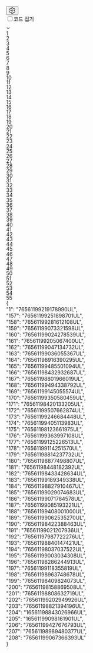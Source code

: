 <html><head><meta http-equiv="Content-Security-Policy" content="default-src 'none'; require-trusted-types-for 'script'"><meta name="viewport" content="width=device-width, minimum-scale=0.1"><meta name="color-scheme" content="light dark"></head><body data-code-mirror="읽기 전용 코드 편집기입니다." data-duplicate-keys="JSON 개체에서 중복 키가 검색됨"><div hidden="true">{"1":"76561199219178990UL","157":"76561199251898701UL","158":"76561199281612108UL","159":"76561199073321598UL","160":"76561199024278539UL","161":"76561199205067400UL","162":"76561199047134732UL","163":"76561199036055367UL","164":"76561198916390295UL","165":"76561199485501094UL","166":"76561198432932687UL","167":"76561198801966019UL","168":"76561199494338792UL","169":"76561199145055574UL","170":"76561199350580459UL","171":"76561198420133205UL","172":"76561199507662874UL","173":"76561199246684448UL","174":"76561199405113983UL","175":"76561198123661975UL","176":"76561199363997108UL","177":"76561199125226513UL","178":"76561199114251570UL","179":"76561198814237732UL","180":"76561198877498807UL","181":"76561198448182392UL","182":"76561198433428634UL","183":"76561199189349338UL","184":"76561198827910467UL","185":"76561199029074683UL","186":"76561199071784578UL","187":"76561199085193221UL","188":"76561199408001000UL","189":"76561199062535270UL","190":"76561198422388463UL","191":"76561199021207936UL","192":"76561197987722276UL","193":"76561198840147421UL","194":"76561198037037522UL","195":"76561199003034308UL","196":"76561198286244913UL","197":"76561199118355819UL","198":"76561198963748678UL","199":"76561198409824073UL","200":"76561198158869508UL","201":"76561198808632719UL","202":"76561199202949926UL","203":"76561198821394196UL","204":"16561198843026966UL","205":"16561199098161901UL","206":"76561199427676793UL","207":"76561198989480377UL","208":"76561199067366393UL"}</div><button id="settings_button" tabindex="0" role="button"><svg id="gear_icon" width="17" height="18" viewBox="0 0 17 18" fill="none"><path id="gear_icon_path_d" d="M0.410747 6.38266C0.780038 5.24053 1.38839 4.19213 2.19109 3.30364C2.32683 3.15339 2.53978 3.09984 2.73044 3.16802L4.64873 3.85392C5.1688 4.03977 5.74107 3.76883 5.92692 3.24875C5.9452 3.19762 5.95927 3.14507 5.969 3.09173L6.33446 1.08573C6.3708 0.886273 6.52398 0.728505 6.72227 0.686297C7.30246 0.562802 7.89734 0.5 8.50001 0.5C9.10232 0.5 9.69684 0.562725 10.2767 0.686072C10.4749 0.728241 10.6281 0.88591 10.6645 1.08529L11.031 3.09165C11.1301 3.63497 11.6509 3.9951 12.1942 3.89601C12.2476 3.88627 12.3002 3.87219 12.3512 3.85395L14.2696 3.16802C14.4602 3.09984 14.6732 3.15339 14.8089 3.30364C15.6116 4.19213 16.22 5.24053 16.5893 6.38266C16.6516 6.57534 16.5915 6.78658 16.4371 6.91764L14.8823 8.23773C14.4613 8.5952 14.4098 9.22627 14.7673 9.64726C14.8024 9.68865 14.8409 9.72712 14.8823 9.76225L16.4371 11.0824C16.5915 11.2134 16.6516 11.4247 16.5893 11.6173C16.22 12.7595 15.6116 13.8079 14.8089 14.6964C14.6732 14.8466 14.4602 14.9002 14.2696 14.832L12.3513 14.1461C11.8312 13.9602 11.259 14.2312 11.0731 14.7512C11.0548 14.8024 11.0408 14.8549 11.031 14.9085L10.6645 16.9147C10.6281 17.1141 10.4749 17.2718 10.2767 17.3139C9.69684 17.4373 9.10232 17.5 8.50001 17.5C7.89734 17.5 7.30246 17.4372 6.72227 17.3137C6.52398 17.2715 6.3708 17.1137 6.33446 16.9143L5.96902 14.9084C5.86993 14.365 5.34916 14.0049 4.80583 14.104C4.75241 14.1137 4.69987 14.1278 4.64881 14.1461L2.73044 14.832C2.53978 14.9002 2.32683 14.8466 2.19109 14.6964C1.38839 13.8079 0.780038 12.7595 0.410747 11.6173C0.348447 11.4247 0.408519 11.2134 0.56289 11.0824L2.11773 9.76227C2.53872 9.4048 2.59021 8.77373 2.23274 8.35274C2.19759 8.31135 2.15913 8.27288 2.11775 8.23775L0.56289 6.91764C0.408519 6.78658 0.348447 6.57534 0.410747 6.38266ZM1.4713 6.37709L2.76499 7.47546C2.84778 7.54576 2.92471 7.62269 2.99501 7.70548C3.70995 8.54746 3.60697 9.8096 2.76497 10.5246L1.4713 11.6229C1.76335 12.4051 2.1848 13.1322 2.71623 13.7751L4.31221 13.2044C4.41449 13.1679 4.51958 13.1397 4.62643 13.1202C5.71307 12.922 6.75462 13.6423 6.95281 14.729L7.25678 16.3975C7.66465 16.4655 8.08 16.5 8.50001 16.5C8.91974 16.5 9.33482 16.4656 9.74243 16.3976L10.0472 14.7289C10.0667 14.6221 10.0949 14.517 10.1314 14.4147C10.5031 13.3746 11.6477 12.8327 12.6879 13.2044L14.2838 13.7751C14.8152 13.1322 15.2367 12.4051 15.5287 11.6229L14.235 10.5245C14.1522 10.4542 14.0753 10.3773 14.005 10.2945C13.2901 9.45254 13.3931 8.1904 14.2351 7.47544L15.5287 6.37709C15.2367 5.59486 14.8152 4.86783 14.2838 4.22494L12.6878 4.79559C12.5855 4.83214 12.4804 4.8603 12.3736 4.87979C11.287 5.07796 10.2454 4.3577 10.0473 3.27119L9.74243 1.60235C9.33482 1.53443 8.91974 1.5 8.50001 1.5C8.08 1.5 7.66465 1.53448 7.25678 1.60249L6.95279 3.27105C6.93331 3.37791 6.90515 3.48299 6.8686 3.58527C6.49689 4.62542 5.35236 5.1673 4.31213 4.79556L2.71623 4.22494C2.1848 4.86783 1.76335 5.59486 1.4713 6.37709ZM6.00001 9C6.00001 7.61929 7.1193 6.5 8.50001 6.5C9.88072 6.5 11 7.61929 11 9C11 10.3807 9.88072 11.5 8.50001 11.5C7.1193 11.5 6.00001 10.3807 6.00001 9ZM7.00001 9C7.00001 9.82843 7.67159 10.5 8.50001 10.5C9.32844 10.5 10 9.82843 10 9C10 8.17157 9.32844 7.5 8.50001 7.5C7.67159 7.5 7.00001 8.17157 7.00001 9Z" fill="currentColor"></path></svg></button><div aria-label="코드 접기" id="code_folding" style="display: flex;"><input type="checkbox" id="code_folding_checkbox" tabindex="0"><span>코드 접기</span></div><div class="cm-editor ͼ1 ͼ3 ͼ4 ͼ6 ͼ5"><div aria-live="polite" style="position: fixed; top: -10000px;"></div><div tabindex="-1" class="cm-scroller"><div class="cm-gutters" aria-hidden="true" style="min-height: 733.312px; position: sticky;"><div class="cm-gutter cm-foldGutter"><div class="cm-gutterElement" style="height: 0px; visibility: hidden; pointer-events: none;"><span title="Unfold line">›</span></div><div class="cm-gutterElement" style="height: 13.1875px; margin-top: 4px;"><span title="Fold line">⌄</span></div></div><div class="cm-gutter cm-lineNumbers"><div class="cm-gutterElement" style="height: 0px; visibility: hidden; pointer-events: none;">99</div><div class="cm-gutterElement" style="height: 13.1875px; margin-top: 4px;">1</div><div class="cm-gutterElement" style="height: 13.1875px;">2</div><div class="cm-gutterElement" style="height: 13.1875px;">3</div><div class="cm-gutterElement" style="height: 13.1875px;">4</div><div class="cm-gutterElement" style="height: 13.1875px;">5</div><div class="cm-gutterElement" style="height: 13.1875px;">6</div><div class="cm-gutterElement" style="height: 13.1875px;">7</div><div class="cm-gutterElement" style="height: 13.1875px;">8</div><div class="cm-gutterElement" style="height: 13.1875px;">9</div><div class="cm-gutterElement" style="height: 13.1875px;">10</div><div class="cm-gutterElement" style="height: 13.1875px;">11</div><div class="cm-gutterElement" style="height: 13.1875px;">12</div><div class="cm-gutterElement" style="height: 13.1875px;">13</div><div class="cm-gutterElement" style="height: 13.1875px;">14</div><div class="cm-gutterElement" style="height: 13.1875px;">15</div><div class="cm-gutterElement" style="height: 13.1875px;">16</div><div class="cm-gutterElement" style="height: 13.1875px;">17</div><div class="cm-gutterElement" style="height: 13.1875px;">18</div><div class="cm-gutterElement" style="height: 13.1875px;">19</div><div class="cm-gutterElement" style="height: 13.1875px;">20</div><div class="cm-gutterElement" style="height: 13.1875px;">21</div><div class="cm-gutterElement" style="height: 13.1875px;">22</div><div class="cm-gutterElement" style="height: 13.1875px;">23</div><div class="cm-gutterElement" style="height: 13.1875px;">24</div><div class="cm-gutterElement" style="height: 13.1875px;">25</div><div class="cm-gutterElement" style="height: 13.1875px;">26</div><div class="cm-gutterElement" style="height: 13.1875px;">27</div><div class="cm-gutterElement" style="height: 13.1875px;">28</div><div class="cm-gutterElement" style="height: 13.1875px;">29</div><div class="cm-gutterElement" style="height: 13.1875px;">30</div><div class="cm-gutterElement" style="height: 13.1875px;">31</div><div class="cm-gutterElement" style="height: 13.1875px;">32</div><div class="cm-gutterElement" style="height: 13.1875px;">33</div><div class="cm-gutterElement" style="height: 13.1875px;">34</div><div class="cm-gutterElement" style="height: 13.1875px;">35</div><div class="cm-gutterElement" style="height: 13.1875px;">36</div><div class="cm-gutterElement" style="height: 13.1875px;">37</div><div class="cm-gutterElement" style="height: 13.1875px;">38</div><div class="cm-gutterElement" style="height: 13.1875px;">39</div><div class="cm-gutterElement" style="height: 13.1875px;">40</div><div class="cm-gutterElement" style="height: 13.1875px;">41</div><div class="cm-gutterElement" style="height: 13.1875px;">42</div><div class="cm-gutterElement" style="height: 13.1875px;">43</div><div class="cm-gutterElement" style="height: 13.1875px;">44</div><div class="cm-gutterElement" style="height: 13.1875px;">45</div><div class="cm-gutterElement" style="height: 13.1875px;">46</div><div class="cm-gutterElement" style="height: 13.1875px;">47</div><div class="cm-gutterElement" style="height: 13.1875px;">48</div><div class="cm-gutterElement" style="height: 13.1875px;">49</div><div class="cm-gutterElement" style="height: 13.1875px;">50</div><div class="cm-gutterElement" style="height: 13.1875px;">51</div><div class="cm-gutterElement" style="height: 13.1875px;">52</div><div class="cm-gutterElement" style="height: 13.1875px;">53</div><div class="cm-gutterElement" style="height: 13.1875px;">54</div><div class="cm-gutterElement" style="height: 13.1875px;">55</div></div></div><div spellcheck="false" autocorrect="off" autocapitalize="off" translate="no" contenteditable="true" class="cm-content cm-lineWrapping" role="textbox" aria-multiline="true" aria-readonly="true" aria-label="읽기 전용 코드 편집기입니다." data-language="json" style=""><div class="cm-line">{</div><div class="cm-line">    <span class="token-property">"1"</span>: <span class="token-string">"76561199219178990UL"</span>,</div><div class="cm-line">    <span class="token-property">"157"</span>: <span class="token-string">"76561199251898701UL"</span>,</div><div class="cm-line">    <span class="token-property">"158"</span>: <span class="token-string">"76561199281612108UL"</span>,</div><div class="cm-line">    <span class="token-property">"159"</span>: <span class="token-string">"76561199073321598UL"</span>,</div><div class="cm-line">    <span class="token-property">"160"</span>: <span class="token-string">"76561199024278539UL"</span>,</div><div class="cm-line">    <span class="token-property">"161"</span>: <span class="token-string">"76561199205067400UL"</span>,</div><div class="cm-line">    <span class="token-property">"162"</span>: <span class="token-string">"76561199047134732UL"</span>,</div><div class="cm-line">    <span class="token-property">"163"</span>: <span class="token-string">"76561199036055367UL"</span>,</div><div class="cm-line">    <span class="token-property">"164"</span>: <span class="token-string">"76561198916390295UL"</span>,</div><div class="cm-line">    <span class="token-property">"165"</span>: <span class="token-string">"76561199485501094UL"</span>,</div><div class="cm-line">    <span class="token-property">"166"</span>: <span class="token-string">"76561198432932687UL"</span>,</div><div class="cm-line">    <span class="token-property">"167"</span>: <span class="token-string">"76561198801966019UL"</span>,</div><div class="cm-line">    <span class="token-property">"168"</span>: <span class="token-string">"76561199494338792UL"</span>,</div><div class="cm-line">    <span class="token-property">"169"</span>: <span class="token-string">"76561199145055574UL"</span>,</div><div class="cm-line">    <span class="token-property">"170"</span>: <span class="token-string">"76561199350580459UL"</span>,</div><div class="cm-line">    <span class="token-property">"171"</span>: <span class="token-string">"76561198420133205UL"</span>,</div><div class="cm-line">    <span class="token-property">"172"</span>: <span class="token-string">"76561199507662874UL"</span>,</div><div class="cm-line">    <span class="token-property">"173"</span>: <span class="token-string">"76561199246684448UL"</span>,</div><div class="cm-line">    <span class="token-property">"174"</span>: <span class="token-string">"76561199405113983UL"</span>,</div><div class="cm-line">    <span class="token-property">"175"</span>: <span class="token-string">"76561198123661975UL"</span>,</div><div class="cm-line">    <span class="token-property">"176"</span>: <span class="token-string">"76561199363997108UL"</span>,</div><div class="cm-line">    <span class="token-property">"177"</span>: <span class="token-string">"76561199125226513UL"</span>,</div><div class="cm-line">    <span class="token-property">"178"</span>: <span class="token-string">"76561199114251570UL"</span>,</div><div class="cm-line">    <span class="token-property">"179"</span>: <span class="token-string">"76561198814237732UL"</span>,</div><div class="cm-line">    <span class="token-property">"180"</span>: <span class="token-string">"76561198877498807UL"</span>,</div><div class="cm-line">    <span class="token-property">"181"</span>: <span class="token-string">"76561198448182392UL"</span>,</div><div class="cm-line">    <span class="token-property">"182"</span>: <span class="token-string">"76561198433428634UL"</span>,</div><div class="cm-line">    <span class="token-property">"183"</span>: <span class="token-string">"76561199189349338UL"</span>,</div><div class="cm-line">    <span class="token-property">"184"</span>: <span class="token-string">"76561198827910467UL"</span>,</div><div class="cm-line">    <span class="token-property">"185"</span>: <span class="token-string">"76561199029074683UL"</span>,</div><div class="cm-line">    <span class="token-property">"186"</span>: <span class="token-string">"76561199071784578UL"</span>,</div><div class="cm-line">    <span class="token-property">"187"</span>: <span class="token-string">"76561199085193221UL"</span>,</div><div class="cm-line">    <span class="token-property">"188"</span>: <span class="token-string">"76561199408001000UL"</span>,</div><div class="cm-line">    <span class="token-property">"189"</span>: <span class="token-string">"76561199062535270UL"</span>,</div><div class="cm-line">    <span class="token-property">"190"</span>: <span class="token-string">"76561198422388463UL"</span>,</div><div class="cm-line">    <span class="token-property">"191"</span>: <span class="token-string">"76561199021207936UL"</span>,</div><div class="cm-line">    <span class="token-property">"192"</span>: <span class="token-string">"76561197987722276UL"</span>,</div><div class="cm-line">    <span class="token-property">"193"</span>: <span class="token-string">"76561198840147421UL"</span>,</div><div class="cm-line">    <span class="token-property">"194"</span>: <span class="token-string">"76561198037037522UL"</span>,</div><div class="cm-line">    <span class="token-property">"195"</span>: <span class="token-string">"76561199003034308UL"</span>,</div><div class="cm-line">    <span class="token-property">"196"</span>: <span class="token-string">"76561198286244913UL"</span>,</div><div class="cm-line">    <span class="token-property">"197"</span>: <span class="token-string">"76561199118355819UL"</span>,</div><div class="cm-line">    <span class="token-property">"198"</span>: <span class="token-string">"76561198963748678UL"</span>,</div><div class="cm-line">    <span class="token-property">"199"</span>: <span class="token-string">"76561198409824073UL"</span>,</div><div class="cm-line">    <span class="token-property">"200"</span>: <span class="token-string">"76561198158869508UL"</span>,</div><div class="cm-line">    <span class="token-property">"201"</span>: <span class="token-string">"76561198808632719UL"</span>,</div><div class="cm-line">    <span class="token-property">"202"</span>: <span class="token-string">"76561199202949926UL"</span>,</div><div class="cm-line">    <span class="token-property">"203"</span>: <span class="token-string">"76561198821394196UL"</span>,</div><div class="cm-line">    <span class="token-property">"204"</span>: <span class="token-string">"16561198843026966UL"</span>,</div><div class="cm-line">    <span class="token-property">"205"</span>: <span class="token-string">"16561199098161901UL"</span>,</div><div class="cm-line">    <span class="token-property">"206"</span>: <span class="token-string">"76561199427676793UL"</span>,</div><div class="cm-line">    <span class="token-property">"207"</span>: <span class="token-string">"76561198989480377UL"</span>,</div><div class="cm-line">    <span class="token-property">"208"</span>: <span class="token-string">"76561199067366393UL"</span></div><div class="cm-line">}</div></div><div class="cm-layer cm-layer-above cm-cursorLayer" aria-hidden="true" style="z-index: 150; animation-duration: 1200ms;"><div class="cm-cursor cm-cursor-primary" style="left: 287px; top: 149.062px; height: 13px;"></div></div><div class="cm-layer cm-selectionLayer" aria-hidden="true" style="z-index: -2;"></div></div></div></body></html>
